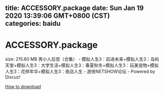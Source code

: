 
title: ACCESSORY.package
date: Sun Jan 19 2020 13:39:06 GMT+0800 (CST)    
categories: baidu
---

# ACCESSORY.package
size: 215.60 MB
 男小人后宫（合集） - 模拟人生3：前进未来+模拟人生3：岛屿天堂+模拟人生3：大学生活+模拟人生3：春夏秋冬+模拟人生3：玩美宠物+模拟人生3：花样年华+模拟人生3：夜店人生 - 游侠NETSHOW论坛 - Powered by Discuz!
 

[How to download](https://bpcam.bemobtrk.com/go/2ceec3aa-1ca2-46d6-b9ff-aaa5c184517c?jno=755)